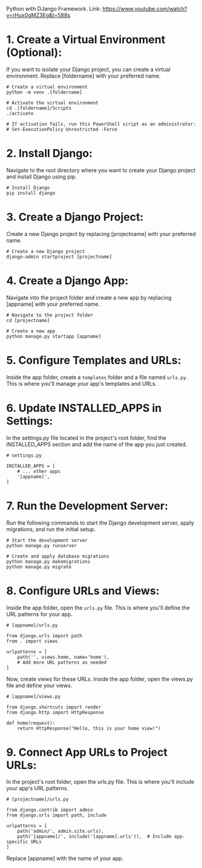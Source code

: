 Python with DJango Framework.
Link: https://www.youtube.com/watch?v=rHux0gMZ3Eg&t=588s

# 1. Create a Virtual Environment (Optional):
If you want to isolate your Django project, you can create a virtual environment. 
Replace [foldername] with your preferred name.
```
# Create a virtual environment
python -m venv .[foldername]

# Activate the virtual environment
cd .[foldername]/Scripts
./activate

# If activation fails, run this PowerShell script as an administrator:
# Set-ExecutionPolicy Unrestricted -Force
```
# 2. Install Django:
Navigate to the root directory where you want to create your Django project and install Django using pip.
```
# Install Django
pip install django
```
# 3. Create a Django Project:
Create a new Django project by replacing [projectname] with your preferred name.
```
# Create a new Django project
django-admin startproject [projectname]
```
# 4. Create a Django App:
Navigate into the project folder and create a new app by replacing [appname] with your preferred name.
```
# Navigate to the project folder
cd [projectname]

# Create a new app
python manage.py startapp [appname]
```
# 5. Configure Templates and URLs:
Inside the app folder, create a `templates` folder and a file named `urls.py`. 
This is where you'll manage your app's templates and URLs.

# 6. Update INSTALLED_APPS in Settings:
In the settings.py file located in the project's root folder, find the INSTALLED_APPS section and add the name of the app you just created.
```
# settings.py

INSTALLED_APPS = [
    # ... other apps
    '[appname]',
]
```
# 7. Run the Development Server:
Run the following commands to start the Django development server, apply migrations, and run the initial setup.
```
# Start the development server
python manage.py runserver

# Create and apply database migrations
python manage.py makemigrations
python manage.py migrate
```
# 8. Configure URLs and Views:
Inside the app folder, open the `urls.py` file. This is where you'll define the URL patterns for your app.
```
# [appname]/urls.py

from django.urls import path
from . import views

urlpatterns = [
    path('', views.home, name='home'),
    # Add more URL patterns as needed
]
```
Now, create views for these URLs. Inside the app folder, open the views.py file and define your views.
```
# [appname]/views.py

from django.shortcuts import render
from django.http import HttpResponse

def home(request):
    return HttpResponse("Hello, this is your home view!")
```
# 9. Connect App URLs to Project URLs:
In the project's root folder, open the urls.py file. This is where you'll include your app's URL patterns.
```
# [projectname]/urls.py

from django.contrib import admin
from django.urls import path, include

urlpatterns = [
    path('admin/', admin.site.urls),
    path('[appname]/', include('[appname].urls')),  # Include app-specific URLs
]
```
Replace [appname] with the name of your app.